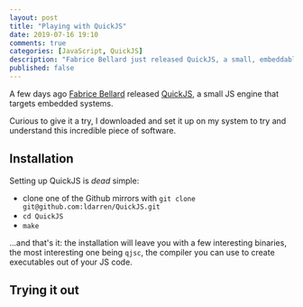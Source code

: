 ```yaml
---
layout: post
title: "Playing with QuickJS"
date: 2019-07-16 19:10
comments: true
categories: [JavaScript, QuickJS]
description: "Fabrice Bellard just released QuickJS, a small, embeddable JS engine...and using it is simpler than I thought."
published: false
---
```


A few days ago [Fabrice Bellard](https://bellard.org/) released
[QuickJS](https://bellard.org/quickjs/), a small JS engine that
targets embedded systems.

Curious to give it a try, I downloaded and set it up on my system
to try and understand this incredible piece of software.

<!-- more -->

## Installation

Setting up QuickJS is *dead* simple:

* clone one of the Github mirrors with `git clone git@github.com:ldarren/QuickJS.git`
* `cd QuickJS`
* `make`

...and that's it: the installation will leave you with a few
interesting binaries, the most interesting one being `qjsc`,
the compiler you can use to create executables out of your JS
code.

## Trying it out

